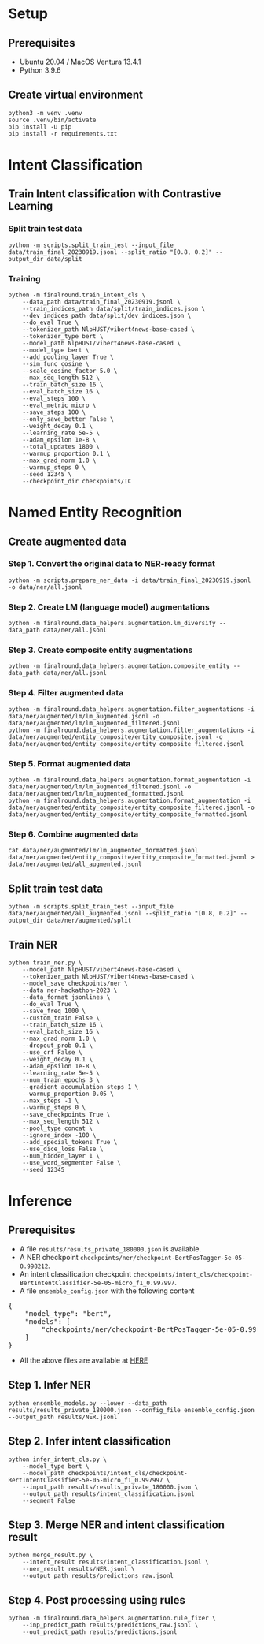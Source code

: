 # Setup
## Prerequisites
- Ubuntu 20.04 / MacOS Ventura 13.4.1
- Python 3.9.6

## Create virtual environment
```shell
python3 -m venv .venv
source .venv/bin/activate
pip install -U pip
pip install -r requirements.txt
```

# Intent Classification
## Train Intent classification with Contrastive Learning
### Split train test data
```shell
python -m scripts.split_train_test --input_file data/train_final_20230919.jsonl --split_ratio "[0.8, 0.2]" --output_dir data/split
```

### Training
```shell
python -m finalround.train_intent_cls \
    --data_path data/train_final_20230919.jsonl \
    --train_indices_path data/split/train_indices.json \
    --dev_indices_path data/split/dev_indices.json \
    --do_eval True \
    --tokenizer_path NlpHUST/vibert4news-base-cased \
    --tokenizer_type bert \
    --model_path NlpHUST/vibert4news-base-cased \
    --model_type bert \
    --add_pooling_layer True \
    --sim_func cosine \
    --scale_cosine_factor 5.0 \
    --max_seq_length 512 \
    --train_batch_size 16 \
    --eval_batch_size 16 \
    --eval_steps 100 \
    --eval_metric micro \
    --save_steps 100 \
    --only_save_better False \
    --weight_decay 0.1 \
    --learning_rate 5e-5 \
    --adam_epsilon 1e-8 \
    --total_updates 1800 \
    --warmup_proportion 0.1 \
    --max_grad_norm 1.0 \
    --warmup_steps 0 \
    --seed 12345 \
    --checkpoint_dir checkpoints/IC
```

# Named Entity Recognition
## Create augmented data
### Step 1. Convert the original data to NER-ready format
```shell
python -m scripts.prepare_ner_data -i data/train_final_20230919.jsonl -o data/ner/all.jsonl
```
### Step 2. Create LM (language model) augmentations
```shell
python -m finalround.data_helpers.augmentation.lm_diversify --data_path data/ner/all.jsonl
```
### Step 3. Create composite entity augmentations
```shell
python -m finalround.data_helpers.augmentation.composite_entity --data_path data/ner/all.jsonl
```
### Step 4. Filter augmented data
```shell
python -m finalround.data_helpers.augmentation.filter_augmentations -i data/ner/augmented/lm/lm_augmented.jsonl -o data/ner/augmented/lm/lm_augmented_filtered.jsonl
python -m finalround.data_helpers.augmentation.filter_augmentations -i data/ner/augmented/entity_composite/entity_composite.jsonl -o data/ner/augmented/entity_composite/entity_composite_filtered.jsonl
```
### Step 5. Format augmented data
```shell
python -m finalround.data_helpers.augmentation.format_augmentation -i data/ner/augmented/lm/lm_augmented_filtered.jsonl -o data/ner/augmented/lm/lm_augmented_formatted.jsonl
python -m finalround.data_helpers.augmentation.format_augmentation -i data/ner/augmented/entity_composite/entity_composite_filtered.jsonl -o data/ner/augmented/entity_composite/entity_composite_formatted.jsonl
```
### Step 6. Combine augmented data
```shell
cat data/ner/augmented/lm/lm_augmented_formatted.jsonl data/ner/augmented/entity_composite/entity_composite_formatted.jsonl > data/ner/augmented/all_augmented.jsonl
```

## Split train test data
```shell
python -m scripts.split_train_test --input_file data/ner/augmented/all_augmented.jsonl --split_ratio "[0.8, 0.2]" --output_dir data/ner/augmented/split
```

## Train NER
```shell
python train_ner.py \
    --model_path NlpHUST/vibert4news-base-cased \
    --tokenizer_path NlpHUST/vibert4news-base-cased \
    --model_save checkpoints/ner \
    --data ner-hackathon-2023 \
    --data_format jsonlines \
    --do_eval True \
    --save_freq 1000 \
    --custom_train False \
    --train_batch_size 16 \
    --eval_batch_size 16 \
    --max_grad_norm 1.0 \
    --dropout_prob 0.1 \
    --use_crf False \
    --weight_decay 0.1 \
    --adam_epsilon 1e-8 \
    --learning_rate 5e-5 \
    --num_train_epochs 3 \
    --gradient_accumulation_steps 1 \
    --warmup_proportion 0.05 \
    --max_steps -1 \
    --warmup_steps 0 \
    --save_checkpoints True \
    --max_seq_length 512 \
    --pool_type concat \
    --ignore_index -100 \
    --add_special_tokens True \
    --use_dice_loss False \
    --num_hidden_layer 1 \
    --use_word_segmenter False \
    --seed 12345
```

# Inference
## Prerequisites
* A file `results/results_private_180000.json` is available.
* A NER checkpoint `checkpoints/ner/checkpoint-BertPosTagger-5e-05-0.998212`.
* An intent classification checkpoint `checkpoints/intent_cls/checkpoint-BertIntentClassifier-5e-05-micro_f1_0.997997`.
* A file `ensemble_config.json` with the following content
<pre>
{
    "model_type": "bert",
    "models": [
        "checkpoints/ner/checkpoint-BertPosTagger-5e-05-0.998212"
    ]
}
</pre>
* All the above files are available at [HERE](https://drive.google.com/drive/folders/1qmUT92loiUcjbAZA4ACLDWRCECDRCmeG?usp=drive_link)

## Step 1. Infer NER
```shell
python ensemble_models.py --lower --data_path results/results_private_180000.json --config_file ensemble_config.json --output_path results/NER.jsonl
```
## Step 2. Infer intent classification
```shell
python infer_intent_cls.py \
    --model_type bert \
    --model_path checkpoints/intent_cls/checkpoint-BertIntentClassifier-5e-05-micro_f1_0.997997 \
    --input_path results/results_private_180000.json \
    --output_path results/intent_classification.jsonl
    --segment False
```
## Step 3. Merge NER and intent classification result
```shell
python merge_result.py \
    --intent_result results/intent_classification.jsonl \
    --ner_result results/NER.jsonl \
    --output_path results/predictions_raw.jsonl
```
## Step 4. Post processing using rules
```shell
python -m finalround.data_helpers.augmentation.rule_fixer \
    --inp_predict_path results/predictions_raw.jsonl \
    --out_predict_path results/predictions.jsonl
```
